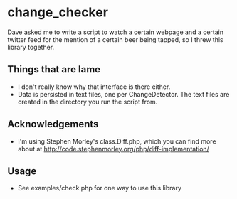 change_checker
==============

Dave asked me to write a script to watch a certain webpage and a certain twitter feed for the mention of a certain beer being
tapped, so I threw this library together.

## Things that are lame

* I don't really know why that interface is there either.
* Data is persisted in text files, one per ChangeDetector. The text files are created in the directory you run the script from.

## Acknowledgements

* I'm using Stephen Morley's class.Diff.php, which you can find more about at http://code.stephenmorley.org/php/diff-implementation/

## Usage

* See examples/check.php for one way to use this library
